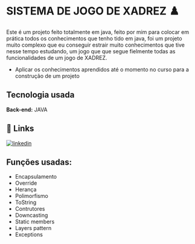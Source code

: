
# SISTEMA DE JOGO DE XADREZ ♟️

Este é um projeto feito totalmente em java, feito por mim para colocar em prática todos os conhecimentos que tenho tido em java, foi um projeto muito complexo que eu conseguir estrair muito conhecimentos que tive nesse tempo estudando, um jogo que que segue fielmente todas as funcionalidades de um jogo de XADREZ.

 * Aplicar os conhecimentos aprendidos até o momento no curso para a construção de um projeto
## Tecnologia usada 

**Back-end:** JAVA


## 🔗 Links

[![linkedin](https://img.shields.io/badge/linkedin-0A66C2?style=for-the-badge&logo=linkedin&logoColor=white)](https://www.linkedin.com/in/matheusduarte21/)



## Funções usadas:
 - Encapsulamento
 - Override
 - Herança 
 - Polimorfismo 
 - ToString
 - Contrutores
 - Downcasting
 - Static members
 - Layers pattern
 - Exceptions



